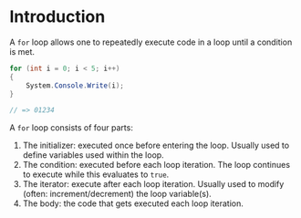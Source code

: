 # Introduction

A `for` loop allows one to repeatedly execute code in a loop until a condition is met.

```csharp
for (int i = 0; i < 5; i++)
{
    System.Console.Write(i);
}

// => 01234
```

A `for` loop consists of four parts:

1. The initializer: executed once before entering the loop. Usually used to define variables used within the loop.
2. The condition: executed before each loop iteration. The loop continues to execute while this evaluates to `true`.
3. The iterator: execute after each loop iteration. Usually used to modify (often: increment/decrement) the loop variable(s).
4. The body: the code that gets executed each loop iteration.
